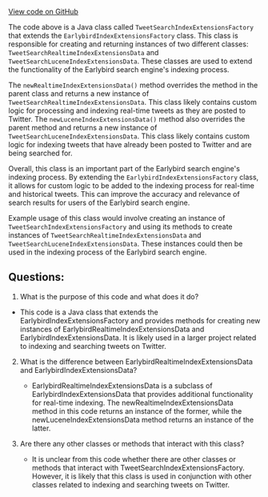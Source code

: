 [View code on GitHub](https://github.com/misbahsy/the-algorithm/src/java/com/twitter/search/earlybird/index/TweetSearchIndexExtensionsFactory.java)

The code above is a Java class called `TweetSearchIndexExtensionsFactory` that extends the `EarlybirdIndexExtensionsFactory` class. This class is responsible for creating and returning instances of two different classes: `TweetSearchRealtimeIndexExtensionsData` and `TweetSearchLuceneIndexExtensionsData`. These classes are used to extend the functionality of the Earlybird search engine's indexing process.

The `newRealtimeIndexExtensionsData()` method overrides the method in the parent class and returns a new instance of `TweetSearchRealtimeIndexExtensionsData`. This class likely contains custom logic for processing and indexing real-time tweets as they are posted to Twitter. The `newLuceneIndexExtensionsData()` method also overrides the parent method and returns a new instance of `TweetSearchLuceneIndexExtensionsData`. This class likely contains custom logic for indexing tweets that have already been posted to Twitter and are being searched for.

Overall, this class is an important part of the Earlybird search engine's indexing process. By extending the `EarlybirdIndexExtensionsFactory` class, it allows for custom logic to be added to the indexing process for real-time and historical tweets. This can improve the accuracy and relevance of search results for users of the Earlybird search engine.

Example usage of this class would involve creating an instance of `TweetSearchIndexExtensionsFactory` and using its methods to create instances of `TweetSearchRealtimeIndexExtensionsData` and `TweetSearchLuceneIndexExtensionsData`. These instances could then be used in the indexing process of the Earlybird search engine.
## Questions: 
 1. What is the purpose of this code and what does it do?
   - This code is a Java class that extends the EarlybirdIndexExtensionsFactory and provides methods for creating new instances of EarlybirdRealtimeIndexExtensionsData and EarlybirdIndexExtensionsData. It is likely used in a larger project related to indexing and searching tweets on Twitter.

2. What is the difference between EarlybirdRealtimeIndexExtensionsData and EarlybirdIndexExtensionsData?
   - EarlybirdRealtimeIndexExtensionsData is a subclass of EarlybirdIndexExtensionsData that provides additional functionality for real-time indexing. The newRealtimeIndexExtensionsData method in this code returns an instance of the former, while the newLuceneIndexExtensionsData method returns an instance of the latter.

3. Are there any other classes or methods that interact with this class?
   - It is unclear from this code whether there are other classes or methods that interact with TweetSearchIndexExtensionsFactory. However, it is likely that this class is used in conjunction with other classes related to indexing and searching tweets on Twitter.